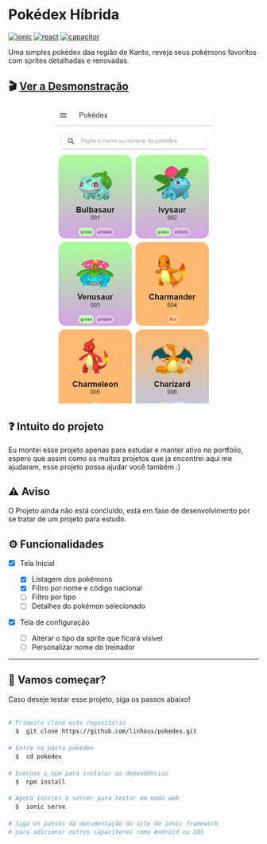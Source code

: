 # Pokédex Híbrida

[![ionic](https://img.shields.io/badge/Ionic-5693EF?style=for-the-badge&logo=ionic&logoColor=ffffff)](https://ionicframework.com/) [![react](https://img.shields.io/badge/React-20232A?style=for-the-badge&logo=react&logoColor=61DAFB)](https://pt-br.reactjs.org/) [![capacitor](https://img.shields.io/badge/capacitor-8F61EC?style=for-the-badge&logo=capacitor&logoColor=white)](https://capacitorjs.com/)

Uma simples pokédex daa região de Kanto, reveja seus pokémons favoritos com sprites detalhadas e renovadas.

## 🎬 <a href="https://pokedex.foxtag.com.br" target="_blank">Ver a Desmonstração</a>

 <p align="center">
  <a src="https://pokedex.foxtag.com.br" target="_blank"><img height="600px" width="auto" src="./resources/cover.png" width="100%" height="auto" /></a>
</p>

## ❓ Intuito do projeto

Eu montei esse projeto apenas para estudar e manter ativo no portfólio, espero que assim como os muitos projetos que ja encontrei aqui me ajudaram, esse projeto possa ajudar você também :)

## ⚠️ Aviso

O Projeto ainda não está concluído, está em fase de desenvolvimento por se tratar de um projeto para estudo.

## ⚙️ Funcionalidades

- [x] Tela Inicial

  - [x] Listagem dos pokémons
  - [x] Filtro por nome e código nacional
  - [ ] Filtro por tipo
  - [ ] Detalhes do pokémon selecionado

- [x] Tela de configuração
  - [ ] Alterar o tipo da sprite que ficará visivel
  - [ ] Personalizar nome do treinador

---

## 🚀 Vamos começar?

Caso deseje testar esse projeto, siga os passos abaixo!

```bash

# Primeiro clone este repositório
  $  git clone https://github.com/linhous/pokedex.git

# Entre na pasta pokedex
  $  cd pokedex

# Execute o npm para instalar as dependências
  $  npm install

# Agora iniciei o server para testar em modo web
  $  ionic serve

# Siga os passos da documentação do site do ionic framework
# para adicionar outros capacitores como Android ou IOS
```
